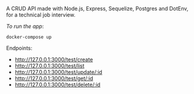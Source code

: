 A CRUD API made with Node.js, Express, Sequelize, Postgres and DotEnv, for a technical job interview.

*To run the app*:

`docker-compose up` 

Endpoints:

* http://127.0.0.1:3000/test/create
* http://127.0.0.1:3000/test/list
* http://127.0.0.1:3000/test/update/:id
* http://127.0.0.1:3000/test/get/:id
* http://127.0.0.1:3000/test/delete/:id
